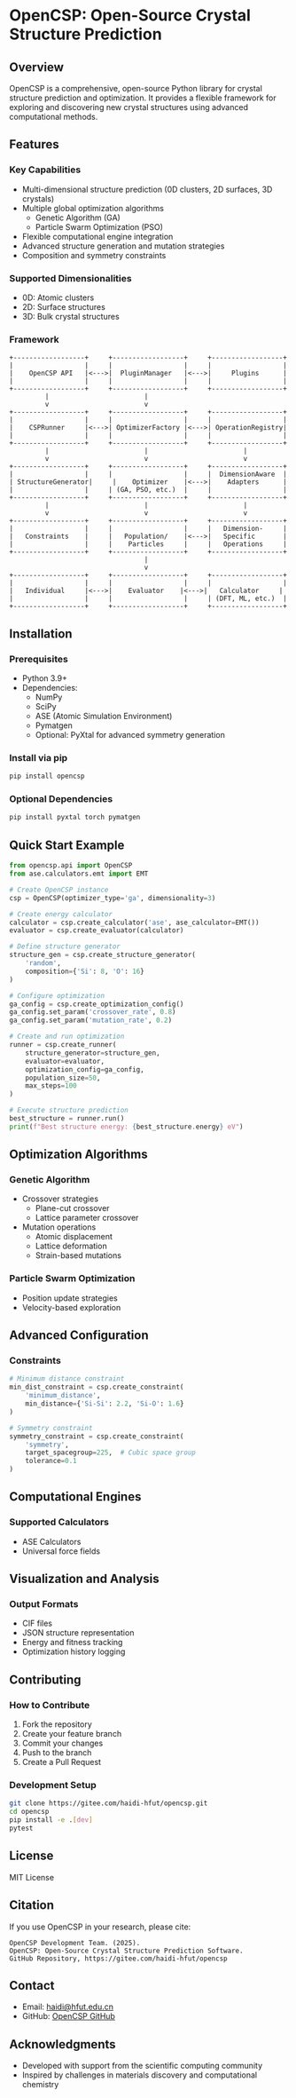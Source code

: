 # OpenCSP: Open-Source Crystal Structure Prediction

## Overview

OpenCSP is a comprehensive, open-source Python library for crystal structure prediction and optimization. It provides a flexible framework for exploring and discovering new crystal structures using advanced computational methods.

## Features

### Key Capabilities
- Multi-dimensional structure prediction (0D clusters, 2D surfaces, 3D crystals)
- Multiple global optimization algorithms
  - Genetic Algorithm (GA)
  - Particle Swarm Optimization (PSO)
- Flexible computational engine integration
- Advanced structure generation and mutation strategies
- Composition and symmetry constraints

### Supported Dimensionalities
- 0D: Atomic clusters
- 2D: Surface structures
- 3D: Bulk crystal structures

### Framework
```
+------------------+     +------------------+     +------------------+
|                  |     |                  |     |                  |
|    OpenCSP API   |<--->|  PluginManager   |<--->|     Plugins      |
|                  |     |                  |     |                  |
+------------------+     +------------------+     +------------------+
         |                        |
         v                        v
+------------------+     +------------------+     +------------------+
|                  |     |                  |     |                  |
|    CSPRunner     |<--->| OptimizerFactory |<--->| OperationRegistry|
|                  |     |                  |     |                  |
+------------------+     +------------------+     +------------------+
         |                        |                        |
         v                        v                        v
+------------------+     +------------------+     +------------------+
|                  |     |                  |     |  DimensionAware  |
| StructureGenerator|     |    Optimizer    |<--->|    Adapters      |
|                  |     | (GA, PSO, etc.)  |     |                  |
+------------------+     +------------------+     +------------------+
         |                        |                        |
         v                        v                        v
+------------------+     +------------------+     +------------------+
|                  |     |                  |     |   Dimension-     |
|   Constraints    |     |   Population/    |<--->|   Specific       |
|                  |     |    Particles     |     |   Operations     |
+------------------+     +------------------+     +------------------+
                                  |
                                  v
+------------------+     +------------------+     +------------------+
|                  |     |                  |     |                  |
|   Individual     |<--->|    Evaluator    |<--->|   Calculator     |
|                  |     |                  |     | (DFT, ML, etc.)  |
+------------------+     +------------------+     +------------------+
```

## Installation

### Prerequisites
- Python 3.9+
- Dependencies:
  - NumPy
  - SciPy
  - ASE (Atomic Simulation Environment)
  - Pymatgen
  - Optional: PyXtal for advanced symmetry generation

### Install via pip
```bash
pip install opencsp
```

### Optional Dependencies
```bash
pip install pyxtal torch pymatgen
```

## Quick Start Example

```python
from opencsp.api import OpenCSP
from ase.calculators.emt import EMT

# Create OpenCSP instance
csp = OpenCSP(optimizer_type='ga', dimensionality=3)

# Create energy calculator
calculator = csp.create_calculator('ase', ase_calculator=EMT())
evaluator = csp.create_evaluator(calculator)

# Define structure generator
structure_gen = csp.create_structure_generator(
    'random', 
    composition={'Si': 8, 'O': 16}
)

# Configure optimization
ga_config = csp.create_optimization_config()
ga_config.set_param('crossover_rate', 0.8)
ga_config.set_param('mutation_rate', 0.2)

# Create and run optimization
runner = csp.create_runner(
    structure_generator=structure_gen,
    evaluator=evaluator,
    optimization_config=ga_config,
    population_size=50,
    max_steps=100
)

# Execute structure prediction
best_structure = runner.run()
print(f"Best structure energy: {best_structure.energy} eV")
```

## Optimization Algorithms

### Genetic Algorithm
- Crossover strategies
  - Plane-cut crossover
  - Lattice parameter crossover
- Mutation operations
  - Atomic displacement
  - Lattice deformation
  - Strain-based mutations

### Particle Swarm Optimization
- Position update strategies
- Velocity-based exploration

## Advanced Configuration

### Constraints
```python
# Minimum distance constraint
min_dist_constraint = csp.create_constraint(
    'minimum_distance', 
    min_distance={'Si-Si': 2.2, 'Si-O': 1.6}
)

# Symmetry constraint
symmetry_constraint = csp.create_constraint(
    'symmetry', 
    target_spacegroup=225,  # Cubic space group
    tolerance=0.1
)
```

## Computational Engines

### Supported Calculators
- ASE Calculators
- Universal force fields

## Visualization and Analysis

### Output Formats
- CIF files
- JSON structure representation
- Energy and fitness tracking
- Optimization history logging

## Contributing

### How to Contribute
1. Fork the repository
2. Create your feature branch
3. Commit your changes
4. Push to the branch
5. Create a Pull Request

### Development Setup
```bash
git clone https://gitee.com/haidi-hfut/opencsp.git
cd opencsp
pip install -e .[dev]
pytest
```

## License

MIT License

## Citation

If you use OpenCSP in your research, please cite:
```
OpenCSP Development Team. (2025). 
OpenCSP: Open-Source Crystal Structure Prediction Software. 
GitHub Repository, https://gitee.com/haidi-hfut/opencsp
```

## Contact

- Email:  haidi@hfut.edu.cn
- GitHub: [OpenCSP GitHub](https://gitee.com/haidi-hfut/opencsp)

## Acknowledgments

- Developed with support from the scientific computing community
- Inspired by challenges in materials discovery and computational chemistry
```

